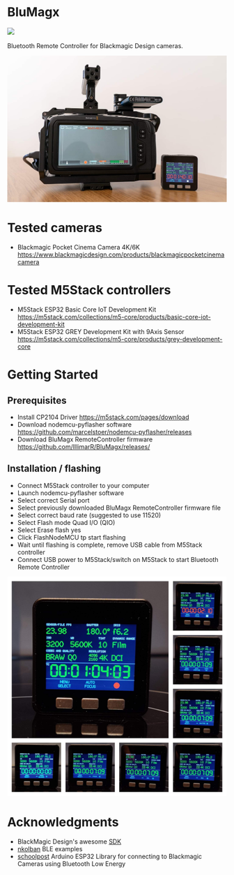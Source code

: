 # BluMagx
![](https://img.shields.io/badge/Version-0.9_beta.1-green.svg)

Bluetooth Remote Controller for Blackmagic Design cameras.

![Banner](blob/banner.jpg?raw=true)

# Tested cameras
* Blackmagic Pocket Cinema Camera 4K/6K https://www.blackmagicdesign.com/products/blackmagicpocketcinemacamera

# Tested M5Stack controllers
* M5Stack ESP32 Basic Core IoT Development Kit https://m5stack.com/collections/m5-core/products/basic-core-iot-development-kit
* M5Stack ESP32 GREY Development Kit with 9Axis Sensor https://m5stack.com/collections/m5-core/products/grey-development-core

# Getting Started

## Prerequisites
* Install CP2104 Driver https://m5stack.com/pages/download
* Download nodemcu-pyflasher software https://github.com/marcelstoer/nodemcu-pyflasher/releases
* Download BluMagx RemoteController firmware https://github.com/IllimarR/BluMagx/releases/

## Installation / flashing
* Connect M5Stack controller to your computer
* Launch nodemcu-pyflasher software
* Select correct Serial port
* Select previously downloaded BluMagx RemoteController firmware file
* Select correct baud rate (suggested to use 11520)
* Select Flash mode Quad I/O (QIO)
* Select Erase flash yes
* Click FlashNodeMCU tp start flashing
* Wait until flashing is complete, remove USB cable from M5Stack controller
* Connect USB power to M5Stack/switch on M5Stack to start Bluetooth Remote Controller

![Banner](blob/screenshots.jpg?raw=true)

# Acknowledgments

- BlackMagic Design's awesome [SDK](https://www.blackmagicdesign.com/developer/product/camera)
- [nkolban](https://github.com/nkolban/esp32-snippets/tree/master/cpp_utils/tests/BLETests/Arduino) BLE examples
- [schoolpost](https://github.com/schoolpost/BlueMagic32) Arduino ESP32 Library for connecting to Blackmagic Cameras using Bluetooth Low Energy
